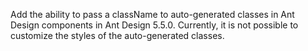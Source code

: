 Add the ability to pass a className to auto-generated classes in Ant Design components in Ant Design 5.5.0. Currently, it is not possible to customize the styles of the auto-generated classes.
